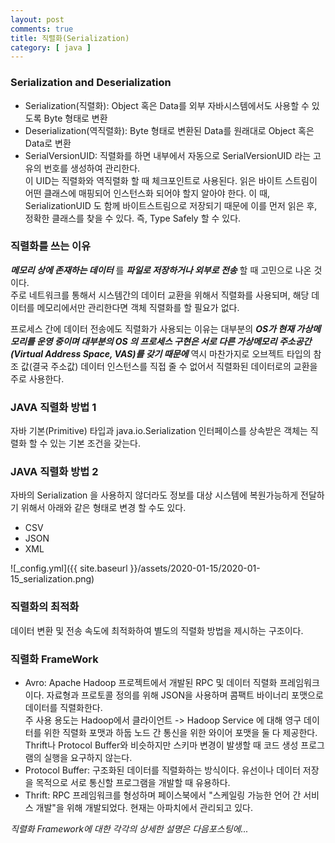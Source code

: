 ```yaml
---
layout: post
comments: true
title: 직렬화(Serialization)
category: [ java ]
---
```


### Serialization and Deserialization
* Serialization(직렬화): Object 혹은 Data를 외부 자바시스템에서도 사용할 수 있도록 Byte 형태로 변환  
* Deserialization(역직렬화): Byte 형태로 변환된 Data를 원래대로 Object 혹은 Data로 변환
* SerialVersionUID: 직렬화를 하면 내부에서 자동으로 SerialVersionUID 라는 고유의 번호를 생성하여 관리한다.    
이 UID는 직렬화와 역직렬화 할 때 체크포인트로 사용된다. 읽은 바이트 스트림이 어떤 클래스에 매핑되어 인스턴스화 되어야 할지 알아야 한다. 이 때, SerializationUID 도 함께 바이트스트림으로 저장되기 때문에 이를 먼저 읽은 후,
정확한 클래스를 찾을 수 있다. 즉, Type Safely 할 수 있다.

### 직렬화를 쓰는 이유
_**메모리 상에 존재하는 데이터**_ 를 _**파일로 저장하거나 외부로 전송**_ 할 때 고민으로 나온 것이다.  
주로 네트워크를 통해서 시스템간의 데이터 교환을 위해서 직렬화를 사용되며, 해당 데이터를 메모리에서만 관리한다면 객체 직렬화를 할 필요가 없다.    
  
프로세스 간에 데이터 전송에도 직렬화가 사용되는 이유는 대부분의 _**OS가 현재 가상메모리를 운영 중이며 대부분의 OS 의 프로세스 구현은 
서로 다른 가상메모리 주소공간(Virtual Address Space, VAS)를 갖기 때문에**_ 역시 마찬가지로 오브젝트 타입의 참조 값(결국 주소값) 데이터 인스턴스를 직접 줄 수 없어서
직렬화된 데이터로의 교환을 주로 사용한다. 

### JAVA 직렬화 방법 1
자바 기본(Primitive) 타입과 java.io.Serialization 인터페이스를 상속받은 객체는 직렬화 할 수 있는 기본 조건을 갖는다.

### JAVA 직렬화 방법 2
자바의 Serialization 을 사용하지 않더라도 정보를 대상 시스템에 복원가능하게 전달하기 위해서 아래와 같은 형태로 변경 할 수도 있다.
* CSV
* JSON
* XML

![_config.yml]({{ site.baseurl }}/assets/2020-01-15/2020-01-15_serialization.png)

### 직렬화의 최적화
데이터 변환 및 전송 속도에 최적화하여 별도의 직렬화 방법을 제시하는 구조이다.    

### 직렬화 FrameWork
* Avro: Apache Hadoop 프로젝트에서 개발된 RPC 및 데이터 직렬화 프레임워크이다. 
자료형과 프로토콜 정의를 위해 JSON을 사용하며 콤팩트 바이너리 포맷으로 데이터를 직렬화한다.   
주 사용 용도는 Hadoop에서 클라이언트 -> Hadoop Service 에 대해 영구 데이터를 위한 직렬화 포맷과 하둡 노드 간 통신을 위한 와이어 포맷을 둘 다 제공한다.  
Thrift나 Protocol Buffer와 비슷하지만 스키마 변경이 발생할 때 코드 생성 프로그램의 실행을 요구하지 않는다.
* Protocol Buffer: 구조화된 데이터를 직렬화하는 방식이다. 유선이나 데이터 저장을 목적으로 서로 통신할 프로그램을 개발할 때 유용하다.
* Thrift: RPC 프레임워크를 형성하며 페이스북에서 "스케일링 가능한 언어 간 서비스 개발"을 위해 개발되었다. 현재는 아파치에서 관리되고 있다.
    
*직렬화 Framework에 대한 각각의 상세한 설명은 다음포스팅에...*